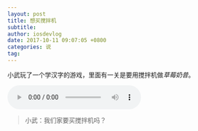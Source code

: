 ```yaml
---
layout: post
title: 想买搅拌机
subtitle: 
author: iosdevlog
date: 2017-10-11 09:07:05 +0800
categories: 说
tag: 
---
```


小武玩了一个学汉字的游戏，里面有一关是要用搅拌机做*草莓奶昔*。

<audio controls="controls">
<source src="https://firebasestorage.googleapis.com/v0/b/growth15-a8c59.appspot.com/o/2017%2F10%2F11%2F%E6%90%85%E6%8B%8C%E6%9C%BA.mp3?alt=media&token=98f4c206-d335-4ac3-b4b5-4fb19c9cc915" type="audio/mpeg" />
您的浏览器不支持播放音频
</audio>

> 小武：我们家要买搅拌机吗？
